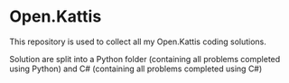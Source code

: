 # Open.Kattis

This repository is used to collect all my Open.Kattis coding solutions.

Solution are split into a Python folder (containing all problems completed using Python) and C# (containing all problems completed using C#)
